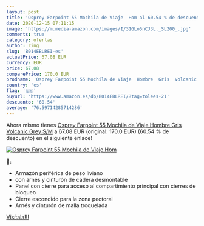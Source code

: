 ```yaml
---
layout: post
title: 'Osprey Farpoint 55 Mochila de Viaje  Hom al 60.54 % de descuento'
date: 2020-12-15 07:11:15
image: 'https://m.media-amazon.com/images/I/31GLo5nCJ3L._SL200_.jpg'
comments: true
category: ofertas
author: ring
slug: 'B014EBLREI-es'
actualPrice: 67.08 EUR
currency: EUR
price: 67.08
comparePrice: 170.0 EUR
prodname: 'Osprey Farpoint 55 Mochila de Viaje  Hombre  Gris  Volcanic Grey   S/M'
country: 'es'
flag: '🇪🇸'
buyurl: 'https://www.amazon.es/dp/B014EBLREI/?tag=tolees-21'
descuento: '60.54'
average: '76.59714285714286'
---
```


Ahora mismo tienes [Osprey Farpoint 55 Mochila de Viaje  Hombre  Gris  Volcanic Grey   S/M](https://www.amazon.es/dp/B014EBLREI/?tag=tolees-21) a 67.08 EUR (original: 170.0 EUR) (60.54 %  de descuento) en el siguiente enlace!

[![Osprey Farpoint 55 Mochila de Viaje  Hom](https://m.media-amazon.com/images/I/31GLo5nCJ3L._SL200_.jpg)](https://www.amazon.es/dp/B014EBLREI/?tag=tolees-21)

🔎:

- Armazón periférica de peso liviano
- con arnés y cinturón de cadera desmontable
- Panel con cierre para acceso al compartimiento principal con cierres de bloqueo
- Cierre escondido para la zona pectoral
- Arnés y cinturón de malla troquelada

[Visítala!!!](https://www.amazon.es/dp/B014EBLREI/?tag=tolees-21)
